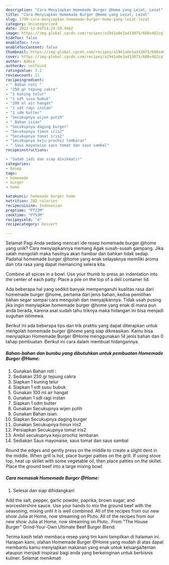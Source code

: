 ```yaml
---
description: "Cara Menyiapkan Homemade Burger @Home yang Lezat, Lezat"
title: "Cara Menyiapkan Homemade Burger @Home yang Lezat, Lezat"
slug: 1790-cara-menyiapkan-homemade-burger-home-yang-lezat-lezat
category: Uncategorized
date: 2022-12-04T14:24:50.940Z
image: https://img-global.cpcdn.com/recipes/a1941a0e3ad33075/680x482cq70/homemade-burger-home-foto-resep-utama.jpg
hideToc: false
enableToc: true
enableTocContent: false
thumbnail: https://img-global.cpcdn.com/recipes/a1941a0e3ad33075/680x482cq70/homemade-burger-home-foto-resep-utama.jpg
cover: https://img-global.cpcdn.com/recipes/a1941a0e3ad33075/680x482cq70/homemade-burger-home-foto-resep-utama.jpg
author: Admin
authorAv: notfound
ratingvalue: 3.2
reviewcount: 21
recipeingredient:
- " Bahan roti "
- "250 gr tepung cakra"
- "1 kuning telur"
- "1 sdt susu bubuk"
- "100 ml air hangat"
- "1 sdt ragi instan"
- "1 sdm butter"
- "Secukupnya wijen putih"
- " Bahan isian"
- "Secukupnya daging burger"
- "Secukupnya timun iris2"
- "Secukupnya tomat iris2"
- "secukupnya keju prochiz lembaran"
- " Saus mayonaise saus tomat dan saus sambal"
recipeinstructions:

- "Sudah jadi dan siap dinikmati!"
categories:
- Resep
tags:
- homemade
- burger
- home

katakunci: homemade burger home 
nutrition: 282 calories
recipecuisine: Indonesian
preptime: "PT22M"
cooktime: "PT53M"
recipeyield: "4"
recipecategory: Dessert

---
```



Selamat Pagi Anda sedang mencari ide resep homemade burger @home yang unik? Cara menyiapkannya memang Agak susah-susah gampang. Jika salah mengolah maka hasilnya akan hambar dan bahkan tidak sedap. Padahal homemade burger @home yang enak selayaknya memiliki aroma dan cita rasa yang dapat memancing selera kita.


Combine all spices in a bowl. Use your thumb to press an indentation into the center of each patty. Place a pile on the top of a deli container lid.

Ada beberapa hal yang sedikit banyak mempengaruhi kualitas rasa dari homemade burger @home, pertama dari jenis bahan, kedua pemilihan bahan segar sampai cara mengolah dan menyajikannya. Tidak usah pusing jika ingin menyiapkan homemade burger @home yang enak di mana pun anda berada, karena asal sudah tahu triknya maka hidangan ini bisa menjadi suguhan istimewa.


Berikut ini ada beberapa tips dan trik praktis yang dapat diterapkan untuk mengolah homemade burger @home yang siap dikreasikan. Kamu bisa menyiapkan Homemade Burger @Home menggunakan 14 jenis bahan dan 0 tahap pembuatan. Berikut ini cara dalam membuat hidangannya.

<!--inarticleads1-->

##### Bahan-bahan dan bumbu yang dibutuhkan untuk pembuatan Homemade Burger @Home:

1. Gunakan  Bahan roti :
1. Sediakan 250 gr tepung cakra
1. Siapkan 1 kuning telur
1. Siapkan 1 sdt susu bubuk
1. Gunakan 100 ml air hangat
1. Gunakan 1 sdt ragi instan
1. Siapkan 1 sdm butter
1. Gunakan Secukupnya wijen putih
1. Gunakan  Bahan isian:
1. Siapkan Secukupnya daging burger
1. Gunakan Secukupnya timun iris2
1. Persiapkan Secukupnya tomat iris2
1. Ambil secukupnya keju prochiz lembaran
1. Sediakan  Saus mayonaise, saus tomat dan saus sambal


Round the edges and gently press on the middle to create a slight dent in the middle. When grill is hot, place burger patties on the grill. If using stove top, heat up skillet with some vegetable oil, then place patties on the skillet. Place the ground beef into a large mixing bowl. 

<!--inarticleads2-->

##### Cara memasak Homemade Burger @Home:


1. Selesai dan siap dihidangkan!

Add the salt, pepper, garlic powder, paprika, brown sugar, and worcestershire sauce. Use your hands to mix the ground beef with the seasoning, mixing until it is well combined. All of the recipes from our new show Julia at Home, now streaming on Pluto. All of the recipes from our new show Julia at Home, now streaming on Pluto.. From &#34;The House Burger&#34; Grind-Your-Own Ultimate Beef Burger Blend. 

Terima kasih telah membaca resep yang tim kami tampilkan di halaman ini. Harapan kami, olahan Homemade Burger @Home yang mudah di atas dapat membantu kamu menyiapkan makanan yang enak untuk keluarga/teman ataupun menjadi inspirasi bagi anda yang berkeinginan untuk berbisnis kuliner. Selamat menikmati
